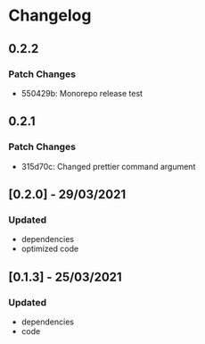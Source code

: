 # Changelog

## 0.2.2

### Patch Changes

- 550429b: Monorepo release test

## 0.2.1

### Patch Changes

- 315d70c: Changed prettier command argument

## [0.2.0] - 29/03/2021

### Updated

- dependencies
- optimized code

## [0.1.3] - 25/03/2021

### Updated

- dependencies
- code
